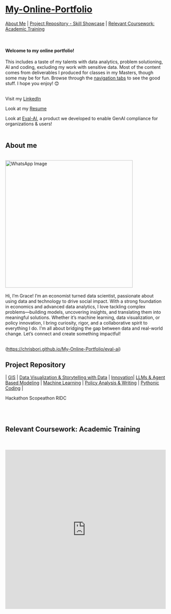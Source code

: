 # [My-Online-Portfolio](https://gsam95.github.io/gsam95/) <br/>

[About Me](#about-me) | [Project Repository - Skill Showcase](#project-repository) | [Relevant Coursework: Academic Training](#relevant-coursework-academic-training)

<br/>

#### Welcome to my online portfolio!
This includes a taste of my talents with data analytics, problem solutioning, AI and coding, excluding my work with sensitive data. Most of the content comes from deliverables I produced for classes in my Masters, though some may be for fun. Browse through the [navigation tabs](#project-repository) to see the good stuff. I hope you enjoy! 😊 
<br/>

<br/> Visit my [LinkedIn](https://www.linkedin.com/in/grace-george-sam/)

Look at my [Resume](/Grace_Sam_Resume_2025.pdf)

Look at [Eval-AI](https://chrisbori.github.io/My-Online-Portfolio/eval-ai), a product we developed to enable GenAI compliance for organizations & users!
<br/>
<br/>

## About me
<br/>
<img src="https://github.com/user-attachments/assets/b0087b08-4696-4015-901c-88452da9a26f" alt="WhatsApp Image" width="400">
<br/>
<br/>
Hi, I’m Grace! I’m an economist turned data scientist, passionate about using data and technology to drive social impact. With a strong foundation in economics and advanced data analytics, I love tackling complex problems—building models, uncovering insights, and translating them into meaningful solutions. Whether it’s machine learning, data visualization, or policy innovation, I bring curiosity, rigor, and a collaborative spirit to everything I do. I'm all about bridging the gap between data and real-world change. Let’s connect and create something impactful!
<br/>
<br/>

(https://chrisbori.github.io/My-Online-Portfolio/eval-ai)

## Project Repository
| [GIS](https://gsam95.github.io/gsam95/ProjectGIS.html) | [Data Visualization & Storytelling with Data](/Projects/EDA) | [Innovation](/Projects/Innovation)| [LLMs & Agent Based Modeling](/Projects/LLMs) | [Machine Learning](/Projects/ML) | [Policy Analysis & Writing](https://gsam95.github.io/gsam95/ProjectPolicyAnalysis.html) | [Pythonic Coding]() |


Hackathon
Scopeathon
RIDC

<br/>
<br/>

## Relevant Coursework: Academic Training

<br/>
<br/>



<iframe src="https://storymaps.arcgis.com/stories/285fdbbd0f3e404592bb207a1de2bbe5?header" width="100%" height="500px" frameborder="0" allowfullscreen allow="geolocation"></iframe>

